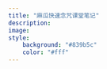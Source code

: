 ```yaml
---
title: "麻瓜快速念咒课堂笔记"
description: 
image: 
style:
    background: "#839b5c"
    color: "#fff"
---
```

